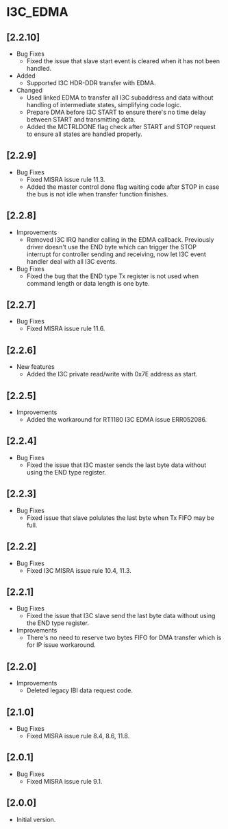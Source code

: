 # I3C_EDMA

## [2.2.10]

- Bug Fixes
  - Fixed the issue that slave start event is cleared when it has not been handled.
- Added
  - Supported I3C HDR-DDR transfer with EDMA.
- Changed
  - Used linked EDMA to transfer all I3C subaddress and data without handling of intermediate states, simplifying code logic.
  - Prepare DMA before I3C START to ensure there's no time delay between START and transmitting data.
  - Added the MCTRLDONE flag check after START and STOP request to ensure all states are handled properly.

## [2.2.9]

- Bug Fixes
  - Fixed MISRA issue rule 11.3.
  - Added the master control done flag waiting code after STOP in case the bus is not idle when transfer function finishes.

## [2.2.8]

- Improvements
  - Removed I3C IRQ handler calling in the EDMA callback. Previously driver doesn't use the END byte which can trigger the STOP
    interrupt for controller sending and receiving, now let I3C event handler deal with all I3C events.
- Bug Fixes
  - Fixed the bug that the END type Tx register is not used when command length or data length is one byte.

## [2.2.7]

- Bug Fixes
  - Fixed MISRA issue rule 11.6.

## [2.2.6]

- New features
  - Added the I3C private read/write with 0x7E address as start.

## [2.2.5]

- Improvements
  - Added the workaround for RT1180 I3C EDMA issue ERR052086.

## [2.2.4]

- Bug Fixes
  - Fixed the issue that I3C master sends the last byte data without using the END type register.

## [2.2.3]

- Bug Fixes
  - Fixed issue that slave polulates the last byte when Tx FIFO may be full.

## [2.2.2]

- Bug Fixes
  - Fixed I3C MISRA issue rule 10.4, 11.3.

## [2.2.1]

- Bug Fixes
  - Fixed the issue that I3C slave send the last byte data without using the END type register.
- Improvements
  - There's no need to reserve two bytes FIFO for DMA transfer which is for IP issue workaround.

## [2.2.0]

- Improvements
  - Deleted legacy IBI data request code.

## [2.1.0]

- Bug Fixes
  - Fixed MISRA issue rule 8.4, 8.6, 11.8.

## [2.0.1]

- Bug Fixes
  - Fixed MISRA issue rule 9.1.

## [2.0.0]

- Initial version.
